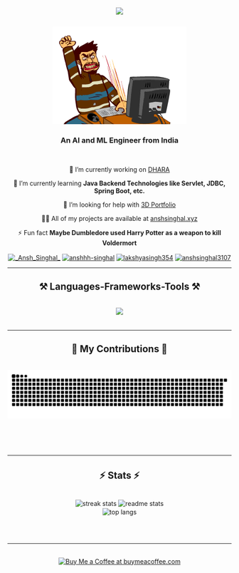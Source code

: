 
<h1 align="center">
    <img src="https://readme-typing-svg.herokuapp.com/?font=Righteous&size=35&center=true&vCenter=true&width=500&height=70&duration=4000&lines=I'm+Ansh+Singhal!;" />
</h1>

<div align="center">
  <img src="hero-anim.gif" alt="GIF" />
</div>


<h3 align="center">An AI and ML Engineer from India</h3>

<br/>

<div align="center">
 
🔭 I’m currently working on [DHARA](https://github.com/AnshSinghal/DHARA.github.io)

🌱 I’m currently learning **Java Backend Technologies like Servlet, JDBC, Spring Boot, etc.**

🤝 I’m looking for help with [3D Portfolio](https://github.com/AnshSinghal/3d-portfolio-website)

👨‍💻 All of my projects are available at [anshsinghal.xyz](anshsinghal.xyz)

⚡ Fun fact **Maybe Dumbledore used Harry Potter as a weapon to kill Voldermort**

 </div>
 
 
<p align="center">
<a href="https://x.com/_Ansh_Singhal_" target="blank"><img align="center" src="https://raw.githubusercontent.com/rahuldkjain/github-profile-readme-generator/master/src/images/icons/Social/twitter.svg" alt="_Ansh_Singhal_" height="30" width="40" /></a>
<a href="https://www.linkedin.com/in/anshhh-singhal/" target="blank"><img align="center" src="https://raw.githubusercontent.com/rahuldkjain/github-profile-readme-generator/master/src/images/icons/Social/linked-in-alt.svg" alt="anshhh-singhal" height="30" width="40" /></a>
<a href="https://www.kaggle.com/anshsinghal3107" target="blank"><img align="center" src="https://raw.githubusercontent.com/rahuldkjain/github-profile-readme-generator/master/src/images/icons/Social/kaggle.svg" alt="lakshyasingh354" height="30" width="40" /></a>
<a href="mailto:anshsinghal3107@gmail.com" target="blank"><img align="center" src="https://raw.githubusercontent.com/maurodesouza/profile-readme-generator/master/src/assets/icons/social/gmail/default.svg" alt="anshsinghal3107" height="30" width="40" /></a>

</p>


 <hr/>
 
<h2 align="center">⚒️ Languages-Frameworks-Tools ⚒️</h2>
<br/>
<div align="center">
    <img src="https://skillicons.dev/icons?i=anaconda,androidstudio,arduino,azure,dart,docker,figma,firebase,flutter,gcp,java,matlab,mysql,nodejs,notion,postman,py,tensorflow,react,bootstrap,mui,html,css,vscode,github,figma,tailwind,git" />
</div>

<br/>
<hr/>

<div align="center">
  <h2>🐍 My Contributions 🐍</h2>
  <br>
  <img alt="snake eating my contributions" src="https://github.com/AnshSinghal/AnshSinghal/blob/output/github-contribution-grid-snake-dark.svg" />
  
  <br/><br/><br/>
</div>

<hr/>

<h2 align="center">⚡ Stats ⚡</h2>
<br>
<div align=center>
  <img width=390 src="https://github-readme-streak-stats-salesp07.vercel.app/?user=anshsinghal&count_private=true&theme=midnight-purple&border_radius=10" alt="streak stats"/>
  <img width=390 src="https://github-readme-stats-salesp07.vercel.app/api?username=anshsinghal&count_private=true&show_icons=true&theme=midnight-purple&rank_icon=github&border_radius=10" alt="readme stats" />
  <br/>
  <img width=325 align="center" src="https://github-readme-stats-salesp07.vercel.app/api/top-langs/?username=anshsinghal&hide=HTML&langs_count=8&layout=compact&theme=midnight-purple&border_radius=10&size_weight=0.5&count_weight=0.5&exclude_repo=github-readme-stats" alt="top langs" />
</div>

<br/><br/>

<hr/>

<br/>

<div align="center">
<a href='https://www.buymeacoffee.com/AnshSinghal' target='_blank'><img height='64' style='border:0px;height:64px;' src='https://storage.ko-fi.com/cdn/kofi1.png?v=3' border='0' alt='Buy Me a Coffee at buymeacoffee.com' /></a>
</div>

<br/>
